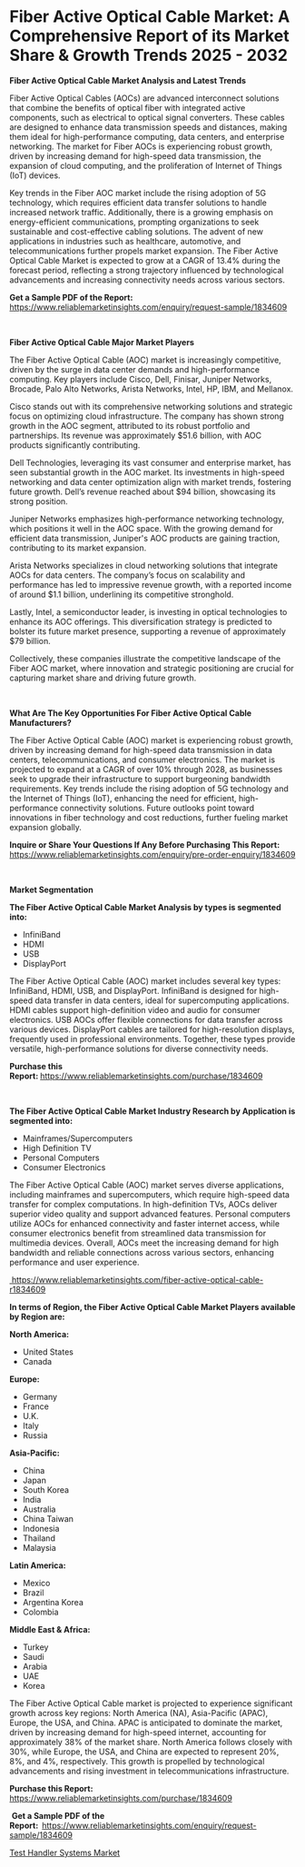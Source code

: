 <p><h1>Fiber Active Optical Cable Market: A Comprehensive Report of its Market Share & Growth Trends 2025 - 2032</h1></p><p><strong>Fiber Active Optical Cable Market Analysis and Latest Trends</strong></p>
<p><p>Fiber Active Optical Cables (AOCs) are advanced interconnect solutions that combine the benefits of optical fiber with integrated active components, such as electrical to optical signal converters. These cables are designed to enhance data transmission speeds and distances, making them ideal for high-performance computing, data centers, and enterprise networking. The market for Fiber AOCs is experiencing robust growth, driven by increasing demand for high-speed data transmission, the expansion of cloud computing, and the proliferation of Internet of Things (IoT) devices.</p><p>Key trends in the Fiber AOC market include the rising adoption of 5G technology, which requires efficient data transfer solutions to handle increased network traffic. Additionally, there is a growing emphasis on energy-efficient communications, prompting organizations to seek sustainable and cost-effective cabling solutions. The advent of new applications in industries such as healthcare, automotive, and telecommunications further propels market expansion. The Fiber Active Optical Cable Market is expected to grow at a CAGR of 13.4% during the forecast period, reflecting a strong trajectory influenced by technological advancements and increasing connectivity needs across various sectors.</p></p>
<p><strong>Get a Sample PDF of the Report:&nbsp;</strong> <a href="https://www.reliablemarketinsights.com/enquiry/request-sample/1834609?utm_campaign=2395&utm_medium=2&utm_source=Github&utm_content=ia&utm_term=13022025&utm_id=fiber-active-optical-cable">https://www.reliablemarketinsights.com/enquiry/request-sample/1834609</a></p>
<p>&nbsp;</p>
<p><strong>Fiber Active Optical Cable Major Market Players</strong></p>
<p><p>The Fiber Active Optical Cable (AOC) market is increasingly competitive, driven by the surge in data center demands and high-performance computing. Key players include Cisco, Dell, Finisar, Juniper Networks, Brocade, Palo Alto Networks, Arista Networks, Intel, HP, IBM, and Mellanox.</p><p>Cisco stands out with its comprehensive networking solutions and strategic focus on optimizing cloud infrastructure. The company has shown strong growth in the AOC segment, attributed to its robust portfolio and partnerships. Its revenue was approximately $51.6 billion, with AOC products significantly contributing.</p><p>Dell Technologies, leveraging its vast consumer and enterprise market, has seen substantial growth in the AOC market. Its investments in high-speed networking and data center optimization align with market trends, fostering future growth. Dell’s revenue reached about $94 billion, showcasing its strong position.</p><p>Juniper Networks emphasizes high-performance networking technology, which positions it well in the AOC space. With the growing demand for efficient data transmission, Juniper's AOC products are gaining traction, contributing to its market expansion.</p><p>Arista Networks specializes in cloud networking solutions that integrate AOCs for data centers. The company’s focus on scalability and performance has led to impressive revenue growth, with a reported income of around $1.1 billion, underlining its competitive stronghold.</p><p>Lastly, Intel, a semiconductor leader, is investing in optical technologies to enhance its AOC offerings. This diversification strategy is predicted to bolster its future market presence, supporting a revenue of approximately $79 billion.</p><p>Collectively, these companies illustrate the competitive landscape of the Fiber AOC market, where innovation and strategic positioning are crucial for capturing market share and driving future growth.</p></p>
<p>&nbsp;</p>
<p><strong>What Are The Key Opportunities For Fiber Active Optical Cable Manufacturers?</strong></p>
<p><p>The Fiber Active Optical Cable (AOC) market is experiencing robust growth, driven by increasing demand for high-speed data transmission in data centers, telecommunications, and consumer electronics. The market is projected to expand at a CAGR of over 10% through 2028, as businesses seek to upgrade their infrastructure to support burgeoning bandwidth requirements. Key trends include the rising adoption of 5G technology and the Internet of Things (IoT), enhancing the need for efficient, high-performance connectivity solutions. Future outlooks point toward innovations in fiber technology and cost reductions, further fueling market expansion globally.</p></p>
<p><strong>Inquire or Share Your Questions If Any Before Purchasing This Report:</strong> <a href="https://www.reliablemarketinsights.com/enquiry/pre-order-enquiry/1834609?utm_campaign=2395&utm_medium=2&utm_source=Github&utm_content=ia&utm_term=13022025&utm_id=fiber-active-optical-cable">https://www.reliablemarketinsights.com/enquiry/pre-order-enquiry/1834609</a></p>
<p>&nbsp;</p>
<p><strong>Market Segmentation</strong></p>
<p><strong>The Fiber Active Optical Cable Market Analysis by types is segmented into:</strong></p>
<p><ul><li>InfiniBand</li><li>HDMI</li><li>USB</li><li>DisplayPort</li></ul></p>
<p><p>The Fiber Active Optical Cable (AOC) market includes several key types: InfiniBand, HDMI, USB, and DisplayPort. InfiniBand is designed for high-speed data transfer in data centers, ideal for supercomputing applications. HDMI cables support high-definition video and audio for consumer electronics. USB AOCs offer flexible connections for data transfer across various devices. DisplayPort cables are tailored for high-resolution displays, frequently used in professional environments. Together, these types provide versatile, high-performance solutions for diverse connectivity needs.</p></p>
<p><strong>Purchase this Report:&nbsp;</strong><a href="https://www.reliablemarketinsights.com/purchase/1834609?utm_campaign=2395&utm_medium=2&utm_source=Github&utm_content=ia&utm_term=13022025&utm_id=fiber-active-optical-cable">https://www.reliablemarketinsights.com/purchase/1834609</a></p>
<p>&nbsp;</p>
<p><strong>The Fiber Active Optical Cable Market Industry Research by Application is segmented into:</strong></p>
<p><ul><li>Mainframes/Supercomputers</li><li>High Definition TV</li><li>Personal Computers</li><li>Consumer Electronics</li></ul></p>
<p><p>The Fiber Active Optical Cable (AOC) market serves diverse applications, including mainframes and supercomputers, which require high-speed data transfer for complex computations. In high-definition TVs, AOCs deliver superior video quality and support advanced features. Personal computers utilize AOCs for enhanced connectivity and faster internet access, while consumer electronics benefit from streamlined data transmission for multimedia devices. Overall, AOCs meet the increasing demand for high bandwidth and reliable connections across various sectors, enhancing performance and user experience.</p></p>
<p><a href="https://www.reliablemarketinsights.com/fiber-active-optical-cable-r1834609?utm_campaign=2395&utm_medium=2&utm_source=Github&utm_content=ia&utm_term=13022025&utm_id=fiber-active-optical-cable">&nbsp;https://www.reliablemarketinsights.com/fiber-active-optical-cable-r1834609</a></p>
<p><strong>In terms of Region, the Fiber Active Optical Cable Market Players available by Region are:</strong></p>
<p>
    <p> <strong> North America: </strong>
        <ul>
            <li>United States</li>
            <li>Canada</li>
        </ul>
        </p> 
    <p> <strong> Europe: </strong>
        <ul>
            <li>Germany</li>
            <li>France</li>
            <li>U.K.</li>
            <li>Italy</li>
            <li>Russia</li>
        </ul>
        </p> 
    <p> <strong> Asia-Pacific: </strong>
        <ul>
            <li>China</li>
            <li>Japan</li>
            <li>South Korea</li>
            <li>India</li>
            <li>Australia</li>
            <li>China Taiwan</li>
            <li>Indonesia</li>
            <li>Thailand</li>
            <li>Malaysia</li>
        </ul>
        </p> 
    <p> <strong> Latin America: </strong>
        <ul>
            <li>Mexico</li>
            <li>Brazil</li>
            <li>Argentina Korea</li>
            <li>Colombia</li>
        </ul>
        </p> 
    <p> <strong> Middle East & Africa: </strong>
        <ul>
            <li>Turkey</li>
            <li>Saudi</li>
            <li>Arabia</li>
            <li>UAE</li>
            <li>Korea</li>
        </ul>
    </p>
    </p>
<p><p>The Fiber Active Optical Cable market is projected to experience significant growth across key regions: North America (NA), Asia-Pacific (APAC), Europe, the USA, and China. APAC is anticipated to dominate the market, driven by increasing demand for high-speed internet, accounting for approximately 38% of the market share. North America follows closely with 30%, while Europe, the USA, and China are expected to represent 20%, 8%, and 4%, respectively. This growth is propelled by technological advancements and rising investment in telecommunications infrastructure.</p></p>
<p><strong>Purchase this Report: </strong><a href="https://www.reliablemarketinsights.com/purchase/1834609?utm_campaign=2395&utm_medium=2&utm_source=Github&utm_content=ia&utm_term=13022025&utm_id=fiber-active-optical-cable">https://www.reliablemarketinsights.com/purchase/1834609</a></p>
<p>&nbsp;<strong>Get a Sample PDF of the Report:&nbsp;&nbsp;</strong><a href="https://www.reliablemarketinsights.com/enquiry/request-sample/1834609?utm_campaign=2395&utm_medium=2&utm_source=Github&utm_content=ia&utm_term=13022025&utm_id=fiber-active-optical-cable">https://www.reliablemarketinsights.com/enquiry/request-sample/1834609</a></p>
<p><strong></strong></p>
<p><p><a href="https://github.com/pinzinyaah/Market-Research-Report-List-1/blob/main/test-handler-systems-market.md?utm_campaign=2395&utm_medium=2&utm_source=Github&utm_content=ia&utm_term=13022025&utm_id=fiber-active-optical-cable">Test Handler Systems Market</a></p></p>